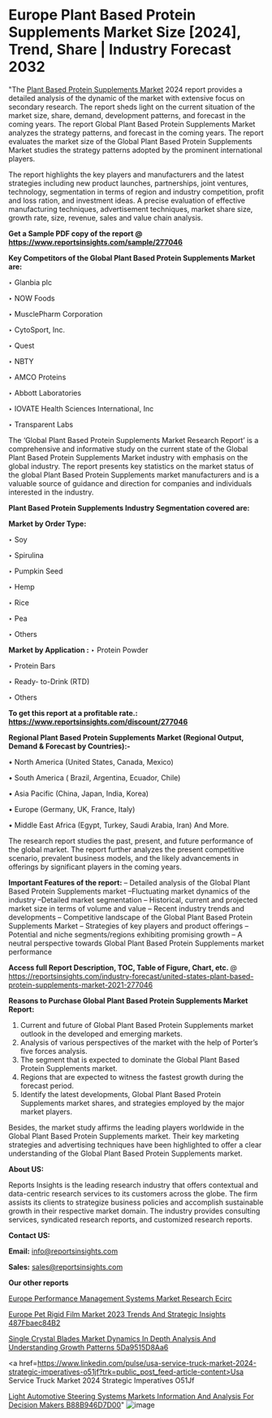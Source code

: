 # Europe Plant Based Protein Supplements Market Size [2024], Trend, Share | Industry Forecast 2032

"The <a href=https://www.reportsinsights.com/sample/277046>Plant Based Protein Supplements Market</a> 2024 report provides a detailed analysis of the dynamic of the market with extensive focus on secondary research. The report sheds light on the current situation of the market size, share, demand, development patterns, and forecast in the coming years. The report Global Plant Based Protein Supplements Market analyzes the strategy patterns, and forecast in the coming years. The report evaluates the market size of the Global Plant Based Protein Supplements Market studies the strategy patterns adopted by the prominent international players.

The report highlights the key players and manufacturers and the latest strategies including new product launches, partnerships, joint ventures, technology, segmentation in terms of region and industry competition, profit and loss ration, and investment ideas. A precise evaluation of effective manufacturing techniques, advertisement techniques, market share size, growth rate, size, revenue, sales and value chain analysis.

<strong>Get a Sample PDF copy of the report @ <a href=https://www.reportsinsights.com/sample/277046 style=color:#0000ff;>https://www.reportsinsights.com/sample/277046</a></strong>

<strong>Key Competitors of the Global Plant Based Protein Supplements Market are:</strong>

‣ Glanbia plc

‣ NOW Foods

‣ MusclePharm Corporation

‣ CytoSport, Inc.

‣ Quest

‣ NBTY

‣ AMCO Proteins

‣ Abbott Laboratories

‣ IOVATE Health Sciences International, Inc

‣ Transparent Labs

The ‘Global Plant Based Protein Supplements Market Research Report’ is a comprehensive and informative study on the current state of the Global Plant Based Protein Supplements Market industry with emphasis on the global industry. The report presents key statistics on the market status of the global Plant Based Protein Supplements market manufacturers and is a valuable source of guidance and direction for companies and individuals interested in the industry.

<strong>Plant Based Protein Supplements Industry Segmentation covered are:</strong>

<strong>Market by Order Type: </strong>

‣ Soy

‣ Spirulina

‣ Pumpkin Seed

‣ Hemp

‣ Rice

‣ Pea

‣ Others

<strong>Market by Application :</strong>
 ‣ Protein Powder

‣ Protein Bars

‣ Ready- to-Drink (RTD)

‣ Others

<strong>To get this report at a profitable rate.: <a href=https://www.reportsinsights.com/discount/277046 style=color:#0000ff;>https://www.reportsinsights.com/discount/277046</a></strong>

<strong>Regional Plant Based Protein Supplements Market (Regional Output, Demand &amp; Forecast by Countries):-</strong>

• North America (United States, Canada, Mexico)

• South America ( Brazil, Argentina, Ecuador, Chile)

• Asia Pacific (China, Japan, India, Korea)

• Europe (Germany, UK, France, Italy)

• Middle East Africa (Egypt, Turkey, Saudi Arabia, Iran) And More.

The research report studies the past, present, and future performance of the global market. The report further analyzes the present competitive scenario, prevalent business models, and the likely advancements in offerings by significant players in the coming years.

<strong>Important Features of the report:</strong>
– Detailed analysis of the Global Plant Based Protein Supplements market
–Fluctuating market dynamics of the industry
–Detailed market segmentation
– Historical, current and projected market size in terms of volume and value
– Recent industry trends and developments
– Competitive landscape of the Global Plant Based Protein Supplements Market
– Strategies of key players and product offerings
– Potential and niche segments/regions exhibiting promising growth
– A neutral perspective towards Global Plant Based Protein Supplements market performance

<strong>Access full Report Description, TOC, Table of Figure, Chart, etc. </strong>@   <a href=https://reportsinsights.com/industry-forecast/united-states-plant-based-protein-supplements-market-2021-277046 style=color:#0000ff;>https://reportsinsights.com/industry-forecast/united-states-plant-based-protein-supplements-market-2021-277046</a>

<strong>Reasons to Purchase Global Plant Based Protein Supplements Market Report:</strong>
1. Current and future of Global Plant Based Protein Supplements market outlook in the developed and emerging markets.
2. Analysis of various perspectives of the market with the help of Porter’s five forces analysis.
3. The segment that is expected to dominate the Global Plant Based Protein Supplements market.
4. Regions that are expected to witness the fastest growth during the forecast period.
5. Identify the latest developments, Global Plant Based Protein Supplements market shares, and strategies employed by the major market players.

Besides, the market study affirms the leading players worldwide in the Global Plant Based Protein Supplements market. Their key marketing strategies and advertising techniques have been highlighted to offer a clear understanding of the Global Plant Based Protein Supplements market.

<strong><strong>About US</strong>:</strong>

Reports Insights is the leading research industry that offers contextual and data-centric research services to its customers across the globe. The firm assists its clients to strategize business policies and accomplish sustainable growth in their respective market domain. The industry provides consulting services, syndicated research reports, and customized research reports.

<strong>Contact US:</strong>

<p class=><b>Email:</b> <a href=mailto:info@reportsinsights.com>info@reportsinsights.com</a></p>
<p class=><b>Sales:</b> <a href=mailto:sales@reportsinsights.com>sales@reportsinsights.com</a></p>

<strong>Our other reports</strong>

<a href=https://www.linkedin.com/pulse/europe-performance-management-systems-market-research-ecirc/>Europe Performance Management Systems Market Research Ecirc</a>

<a href=https://medium.com/@aryawankhede943/europe-pet-rigid-film-market-2023-trends-and-strategic-insights-487fbaec84b2>Europe Pet Rigid Film Market 2023 Trends And Strategic Insights 487Fbaec84B2</a>

<a href=https://medium.com/@jagruti.reportsinsights/single-crystal-blades-market-dynamics-in-depth-analysis-and-understanding-growth-patterns-5da9515d8aa6>Single Crystal Blades Market Dynamics In Depth Analysis And Understanding Growth Patterns 5Da9515D8Aa6</a>

<a href=https://www.linkedin.com/pulse/usa-service-truck-market-2024-strategic-imperatives-o51jf?trk=public_post_feed-article-content>Usa Service Truck Market 2024 Strategic Imperatives O51Jf</a>

<a href=https://medium.com/@anjalimore4366343/light-automotive-steering-systems-markets-information-and-analysis-for-decision-makers-b88b946d7d00>Light Automotive Steering Systems Markets Information And Analysis For Decision Makers B88B946D7D00</a>"
![image](https://github.com/Reportsinsights123/RIgrowth/assets/158415881/c68a4cc8-8a65-451c-8da7-5dbd771e6d13)
